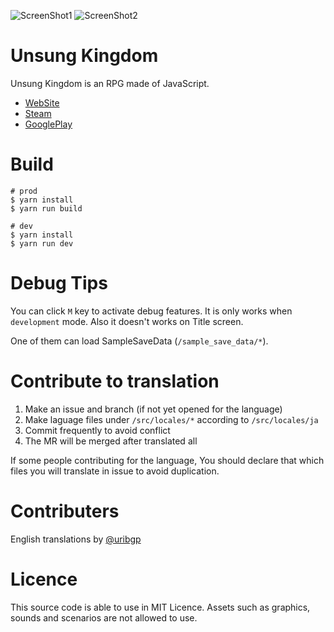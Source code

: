
![ScreenShot1](public/img/ss/title.png)
![ScreenShot2](public/img/ss/multiple.png)

# Unsung Kingdom

Unsung Kingdom is an RPG made of JavaScript.

- [WebSite](https://unsungkingdom.laineus.com/)
- [Steam](https://store.steampowered.com/app/1344790/Unsung_Kingdom/)
- [GooglePlay](https://play.google.com/store/apps/details?id=com.laineus.unsungkingdom)

# Build

```
# prod
$ yarn install
$ yarn run build
```

```
# dev
$ yarn install
$ yarn run dev
```

# Debug Tips

You can click `M` key to activate debug features.
It is only works when `development` mode.
Also it doesn't works on Title screen.

One of them can load SampleSaveData (`/sample_save_data/*`).

# Contribute to translation

1. Make an issue and branch (if not yet opened for the language)
2. Make laguage files under `/src/locales/*` according to `/src/locales/ja`
3. Commit frequently to avoid conflict
4. The MR will be merged after translated all

If some people contributing for the language,
You should declare that which files you will translate in issue to avoid duplication.

# Contributers

English translations by [@uribgp](https://github.com/uribgp)

# Licence

This source code is able to use in MIT Licence.
Assets such as graphics, sounds and scenarios are not allowed to use.
